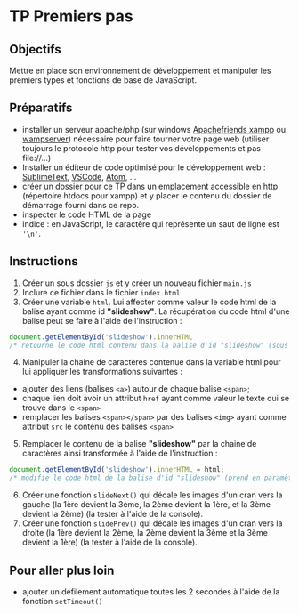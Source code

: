 # TP Premiers pas

## Objectifs
Mettre en place son environnement de développement et manipuler les premiers types et fonctions de base de JavaScript.

## Préparatifs
- installer un serveur apache/php (sur windows [Apachefriends xampp](https://www.apachefriends.org/fr/index.html) ou [wampserver](http://www.wampserver.com/)) nécessaire pour faire tourner votre page web (utiliser toujours le protocole http pour tester vos développements et pas file://...)
- Installer un éditeur de code optimisé pour le développement web : [SublimeText](https://www.sublimetext.com/), [VSCode](https://code.visualstudio.com/), [Atom](https://atom.io/), ...
- créer un dossier pour ce TP dans un emplacement accessible en http (répertoire htdocs pour xampp) et y placer le contenu du dossier de démarrage fourni dans ce repo.
- inspecter le code HTML de la page
- indice : en JavaScript, le caractère qui représente un saut de ligne est `'\n'`.

## Instructions
1. Créer un sous dossier `js` et y créer un nouveau fichier `main.js`
2. Inclure ce fichier dans le fichier `index.html`
3. Créer une variable `html`. Lui affecter comme valeur le code html de la balise ayant comme id **"slideshow"**. La récupération du code html d'une balise peut se faire à l'aide de l'instruction :
```js
document.getElementById('slideshow').innerHTML 
/* retourne le code html contenu dans la balise d'id "slideshow" (sous la forme d'une String) */
```
4. Manipuler la chaine de caractères contenue dans la variable html pour lui appliquer les transformations suivantes :
- ajouter des liens (balises `<a>`) autour de chaque balise `<span>`;
- chaque lien doit avoir un attribut `href` ayant comme valeur le texte qui se trouve dans le `<span>`
- remplacer les balises `<span></span>` par des balises `<img>` ayant comme attribut `src` le contenu des balises `<span>`
5. Remplacer le contenu de la balise **"slideshow"** par la chaine de caractères ainsi transformée à l'aide de l'instruction :
```js
document.getElementById('slideshow').innerHTML = html;
/* modifie le code html de la balise d'id "slideshow" (prend en paramètre une String) */
```
6. Créer une fonction `slideNext()` qui décale les images d'un cran vers la gauche (la 1ère devient la 3ème, la 2ème devient la 1ère, et la 3ème devient la 2ème) (la tester à l'aide de la console).
7. Créer une fonction `slidePrev()` qui décale les images d'un cran vers la droite (la 1ère devient la 2ème, la 2ème devient la 3ème et la 3ème devient la 1ère) (la tester à l'aide de la console).

## Pour aller plus loin
- ajouter un défilement automatique toutes les 2 secondes à l'aide de la fonction `setTimeout()`